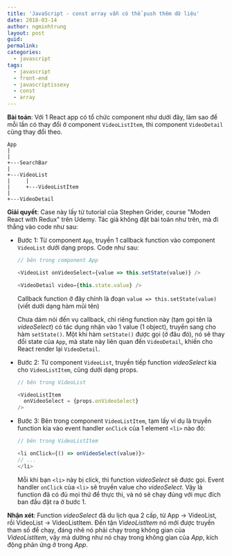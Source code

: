 ```yaml
---
title: 'JavaScript - const array vẫn có thể push thêm dữ liệu'
date: 2018-03-14
author: ngminhtrung
layout: post
guid: 
permalink: 
categories:
  - javascript
tags:
  - javascript
  - front-end
  - javascriptissexy
  - const
  - array
---
```


**Bài toán**: Với 1 React app có tổ chức component như dưới đây, làm sao để mỗi lần có thay đổi ở component `VideoListItem`, thì component `VideoDetail` cũng thay đổi theo.

```
App
|
|
+---SearchBar
|
+---VideoList
|     |
|     +---VideoListItem
|
+---VideoDetail
```

**Giải quyết**: Case này lấy từ tutorial của Stephen Grider, course "Moden React with Redux" trên Udemy. Tác giả không đặt bài toán như trên, mà đi thẳng vào code như sau:

- Bước 1: Từ component `App`, truyền 1 callback function vào component `VideoList` dưới dạng props. Code như sau:

  ```js
  // bên trong component App

  <VideoList onVideoSelect={value => this.setState(value)} />

  <VideoDetail video={this.state.value} />
  ```
  Callback function ở đây chính là đoạn `value => this.setState(value)` (viết dưới dạng hàm mũi tên)

  Chưa dám nói đến vụ callback, chỉ riêng function này (tạm gọi tên là *videoSelect*) có tác dụng nhận vào 1 value (1 object), truyền sang cho hàm `setState()`. Một khi hàm `setState()` được gọi (ở đâu đó), nó sẽ thay đổi state của `App`, mà state này liên quan đến `VideoDetail`, khiến cho React render lại `VideoDetail`. 

- Bước 2: Từ component `VideoList`, truyền tiếp function *videoSelect* kia cho `VideoListItem`, cũng dưới dạng props. 

  ```js
  // bên trong VideoList

  <VideoListItem
    onVideoSelect = {props.onVideoSelect}
  />
  ```

- Bước 3: Bên trong component `VideoListItem`,  tạm lấy ví dụ là truyền function kia vào event handler `onClick` của 1 element `<li>` nào đó:

  ```js
  // bên trong VideoListItem

  <li onClick={() => onVideoSelect(value)}>
  // ...
  </li>
  ```

  Mỗi khi bạn `<li>` này bị click, thì function *videoSelect* sẽ được gọi. Event handler `onClick` của `<li>` sẽ truyền value cho *videoSelect*. Vậy là function đã có đủ mọi thứ để thực thi, và nó sẽ chạy đúng với mục đích ban đầu đặt ra ở bước 1. 

**Nhận xét**: Function *videoSelect* đã du lịch qua 2 cấp, từ App -> VideoList, rồi VideoList -> VideoListItem. Đến tận *VideoListItem* nó mới được truyền tham số để chạy, đáng nhẽ nó phải chạy trong không gian của *VideoListItem*, vậy mà dường như nó chạy trong không gian của *App*, kích động phản ứng ở trong *App*.



